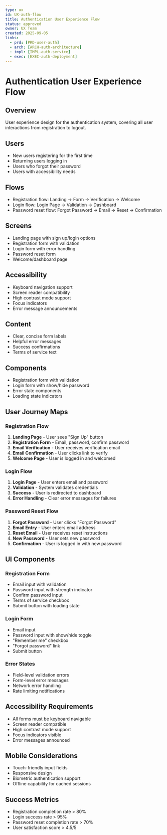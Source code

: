 ```yaml
---
type: ux
id: UX-auth-flow
title: Authentication User Experience Flow
status: approved
owner: UX Team
created: 2025-09-05
links:
  - prd: [PRD-user-auth]
  - arch: [ARCH-auth-architecture]
  - impl: [IMPL-auth-service]
  - exec: [EXEC-auth-deployment]
---
```


# Authentication User Experience Flow

## Overview
User experience design for the authentication system, covering all user interactions from registration to logout.

## Users
- New users registering for the first time
- Returning users logging in
- Users who forgot their password
- Users with accessibility needs

## Flows
- Registration flow: Landing → Form → Verification → Welcome
- Login flow: Login Page → Validation → Dashboard
- Password reset flow: Forgot Password → Email → Reset → Confirmation

## Screens
- Landing page with sign up/login options
- Registration form with validation
- Login form with error handling
- Password reset form
- Welcome/dashboard page

## Accessibility
- Keyboard navigation support
- Screen reader compatibility
- High contrast mode support
- Focus indicators
- Error message announcements

## Content
- Clear, concise form labels
- Helpful error messages
- Success confirmations
- Terms of service text

## Components
- Registration form with validation
- Login form with show/hide password
- Error state components
- Loading state indicators

## User Journey Maps

### Registration Flow
1. **Landing Page** - User sees "Sign Up" button
2. **Registration Form** - Email, password, confirm password
3. **Email Verification** - User receives verification email
4. **Email Confirmation** - User clicks link to verify
5. **Welcome Page** - User is logged in and welcomed

### Login Flow
1. **Login Page** - User enters email and password
2. **Validation** - System validates credentials
3. **Success** - User is redirected to dashboard
4. **Error Handling** - Clear error messages for failures

### Password Reset Flow
1. **Forgot Password** - User clicks "Forgot Password"
2. **Email Entry** - User enters email address
3. **Reset Email** - User receives reset instructions
4. **New Password** - User sets new password
5. **Confirmation** - User is logged in with new password

## UI Components

### Registration Form
- Email input with validation
- Password input with strength indicator
- Confirm password input
- Terms of service checkbox
- Submit button with loading state

### Login Form
- Email input
- Password input with show/hide toggle
- "Remember me" checkbox
- "Forgot password" link
- Submit button

### Error States
- Field-level validation errors
- Form-level error messages
- Network error handling
- Rate limiting notifications

## Accessibility Requirements
- All forms must be keyboard navigable
- Screen reader compatible
- High contrast mode support
- Focus indicators visible
- Error messages announced

## Mobile Considerations
- Touch-friendly input fields
- Responsive design
- Biometric authentication support
- Offline capability for cached sessions

## Success Metrics
- Registration completion rate > 80%
- Login success rate > 95%
- Password reset completion rate > 70%
- User satisfaction score > 4.5/5
